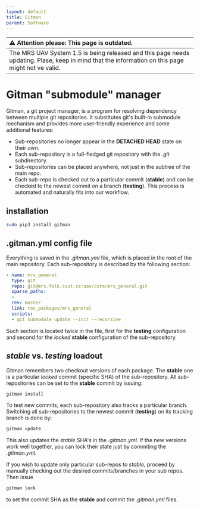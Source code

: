 ```yaml
---
layout: default
title: Gitman
parent: Software
---
```


| :warning: **Attention please: This page is outdated.**                                                                                           |
| :---                                                                                                                                             |
| The MRS UAV System 1.5 is being released and this page needs updating. Plase, keep in mind that the information on this page might not ve valid. |

# Gitman "submodule" manager

Gitman, a git project manager, is a program for resolving dependency between multiple git repositories.
It substitutes git's built-in submodule mechanism and provides more user-friendly experience and some additional features:

  * Sub-repositories no longer appear in the **DETACHED HEAD** state on their own.
  * Each sub-repository is a full-fledged git repository with the *.git* subdirectory.
  * Sub-repositories can be placed anywhere, not just in the subtree of the main repo.
  * Each sub-repo is checked out to a particular commit (**stable**) and can be checked to the newest commit on a branch (**testing**). This process is automated and naturally fits into our workflow.

## installation

```bash
sudo pip3 install gitman
```

## .gitman.yml config file

Everything is saved in the *.gitman.yml* file, which is placed in the root of the main repository.
Each sub-repository is described by the following section:
```yml
- name: mrs_general
  type: git
  repo: git@mrs.felk.cvut.cz:uav/core/mrs_general.git
  sparse_paths:
  -
  rev: master
  link: ros_packages/mrs_general
  scripts:
  - git submodule update --init --recursive
```
Such section is located twice in the file, first for the **testing** configuration and second for the *locked* **stable** configuration of the sub-repository.

## *stable* vs. *testing* loadout

Gitman remembers two checkout versions of each package. The **stable** one is a particular *locked* commit (specific SHA) of the sub-repository.
All sub-repositories can be set to the **stable** commit by issuing:
```bash
gitman install
```

To test new commits, each sub-repository also tracks a particular branch.
Switching all sub-repositories to the newest commit (**testing**) on its tracking branch is done by:
```bash
gitman update
```
This also updates the *stable* SHA's in the *.gitman.yml*.
If the new versions work well together, you can lock their state just by commiting the *.gitman.yml*.

If you wish to update only particular sub-repos to *stable*, proceed by manually checking out the desired commits/branches in your sub repos.
Then issue
```bash
gitman lock
```
to set the commit SHA as the **stable** and commit the *.gitman.yml* files.
